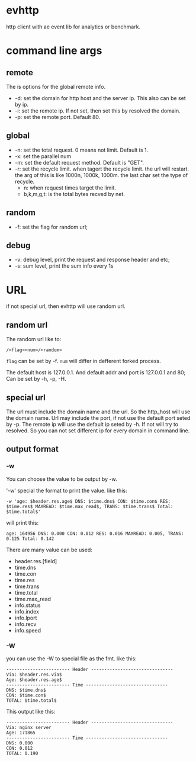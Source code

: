 # evhttp
http client with ae event lib for analytics or benchmark.


# command line args
## remote
The is options for the global remote info.
* -d: set the domain for http host and the server ip. This also can be set by
  ip.
* -i: set the remote ip. If not set, then set this by resolved the domain.
* -p: set the remote port. Default 80.

## global
* -n: set the total request. 0 means not limit. Default is 1.
* -x: set the parallel num
* -m: set the default request method. Default is "GET".
* -r: set the recycle limit. when tagert the recycle limit. the url will
  restart. the arg of this is like 1000n, 1000k, 1000m.
  the last char set the type of recycle.
     * n: when request times target the limit.
     * b,k,m,g,t: is the total bytes recved by net.

## random
* -f: set the flag for random url;

## debug
* -v: debug level, print the request and response header and etc;
* -s: sum level, print the sum info every 1s

# URL
if not special url, then evhttp will use random url.

## random url
The random url like to:

```
/<flag><num>/<random>
```

`flag` can be set by -f. `num` will differ in defferent forked process.

The default host is 127.0.0.1. And default addr and port is 127.0.0.1 and 80;
Can be set by -h, -p, -H.

## special url
The url must include the domain name and the url. So the http\_host will use the
domain name. Url may include the port, if not use the default port seted by -p.
The remote ip will use the default ip seted by -h. If not will try to resolved.
So you can not set different ip for every domain in command line.



## output format

### -w
You can choose the value to be output by -w.

'-w' special the format to print the value. like this:
```
-w 'age: $header.res.age$ DNS: $time.dns$ CON: $time.con$ RES: $time.res$ MAXREAD: $time.max_read$, TRANS: $time.trans$ Total: $time.total$'
```

will print this:
```
age: 164956 DNS: 0.000 CON: 0.012 RES: 0.016 MAXREAD: 0.005, TRANS: 0.125 Total: 0.142
```

There are many value can be used:

* header.res.[field]
* time.dns
* time.con
* time.res
* time.trans
* time.total
* time.max\_read
* info.status
* info.index
* info.lport
* info.recv
* info.speed


### -W
you can use the -W to special file as the fmt.
like this:
```
------------------------ Header -------------------------------
Via: $header.res.via$
Age: $header.res.age$
------------------------ Time -------------------------------
DNS: $time.dns$
CON: $time.con$
TOTAL: $time.total$
```

This output like this:

```
------------------------ Header -------------------------------
Via: nginx server
Age: 171865
------------------------ Time -------------------------------
DNS: 0.000
CON: 0.012
TOTAL: 0.190
```


